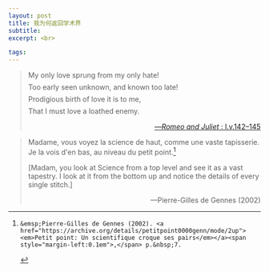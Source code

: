 ```yaml
---
layout: post
title: 我为何返回学术界
subtitle: 
excerpt: <br>

tags: 
---
```


>My only love sprung from my only hate!
><p style="margin-bottom:-0.5em"> </p>
>Too early seen unknown, and known too late! 
><p style="margin-bottom:-0.5em"> </p>
>Prodigious birth of love it is to me,
><p style="margin-bottom:-0.5em"> </p>
>That I must love a loathed enemy.
> <p align="right"> <a href="https://en.wikisource.org/wiki/Romeo_and_Juliet_(1917)_Yale/Text/Act_I">—<em>Romeo and Juliet</em> : I.v.142–145</a> </p>


> Madame, vous voyez la science de haut, comme une vaste tapisserie. Je la vois d&apos;en bas, au niveau du petit point.[^degennes] 
>
> [Madam, you look at Science from a top level and see it as a vast tapestry. I look at it from the bottom up and notice the details of every single stitch.]
> <p align="right">—Pierre-Gilles de Gennes (2002) </p>

[^degennes]: 	&emsp;Pierre-Gilles de Gennes (2002). <a href="https://archive.org/details/petitpoint0000genn/mode/2up"><em>Petit point: Un scientifique croque ses pairs</em></a><span style="margin-left:0.1em">,</span> p.&nbsp;7.




